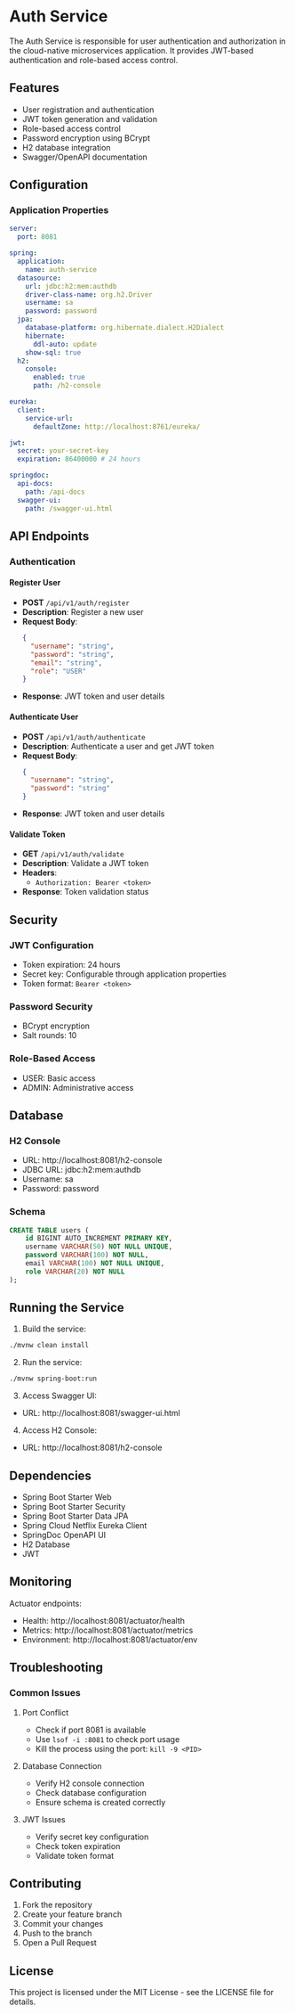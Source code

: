 # Auth Service

The Auth Service is responsible for user authentication and authorization in the cloud-native microservices application. It provides JWT-based authentication and role-based access control.

## Features

- User registration and authentication
- JWT token generation and validation
- Role-based access control
- Password encryption using BCrypt
- H2 database integration
- Swagger/OpenAPI documentation

## Configuration

### Application Properties

```yaml
server:
  port: 8081

spring:
  application:
    name: auth-service
  datasource:
    url: jdbc:h2:mem:authdb
    driver-class-name: org.h2.Driver
    username: sa
    password: password
  jpa:
    database-platform: org.hibernate.dialect.H2Dialect
    hibernate:
      ddl-auto: update
    show-sql: true
  h2:
    console:
      enabled: true
      path: /h2-console

eureka:
  client:
    service-url:
      defaultZone: http://localhost:8761/eureka/

jwt:
  secret: your-secret-key
  expiration: 86400000 # 24 hours

springdoc:
  api-docs:
    path: /api-docs
  swagger-ui:
    path: /swagger-ui.html
```

## API Endpoints

### Authentication

#### Register User

- **POST** `/api/v1/auth/register`
- **Description**: Register a new user
- **Request Body**:
  ```json
  {
    "username": "string",
    "password": "string",
    "email": "string",
    "role": "USER"
  }
  ```
- **Response**: JWT token and user details

#### Authenticate User

- **POST** `/api/v1/auth/authenticate`
- **Description**: Authenticate a user and get JWT token
- **Request Body**:
  ```json
  {
    "username": "string",
    "password": "string"
  }
  ```
- **Response**: JWT token and user details

#### Validate Token

- **GET** `/api/v1/auth/validate`
- **Description**: Validate a JWT token
- **Headers**:
  - `Authorization: Bearer <token>`
- **Response**: Token validation status

## Security

### JWT Configuration

- Token expiration: 24 hours
- Secret key: Configurable through application properties
- Token format: `Bearer <token>`

### Password Security

- BCrypt encryption
- Salt rounds: 10

### Role-Based Access

- USER: Basic access
- ADMIN: Administrative access

## Database

### H2 Console

- URL: http://localhost:8081/h2-console
- JDBC URL: jdbc:h2:mem:authdb
- Username: sa
- Password: password

### Schema

```sql
CREATE TABLE users (
    id BIGINT AUTO_INCREMENT PRIMARY KEY,
    username VARCHAR(50) NOT NULL UNIQUE,
    password VARCHAR(100) NOT NULL,
    email VARCHAR(100) NOT NULL UNIQUE,
    role VARCHAR(20) NOT NULL
);
```

## Running the Service

1. Build the service:

```bash
./mvnw clean install
```

2. Run the service:

```bash
./mvnw spring-boot:run
```

3. Access Swagger UI:

- URL: http://localhost:8081/swagger-ui.html

4. Access H2 Console:

- URL: http://localhost:8081/h2-console

## Dependencies

- Spring Boot Starter Web
- Spring Boot Starter Security
- Spring Boot Starter Data JPA
- Spring Cloud Netflix Eureka Client
- SpringDoc OpenAPI UI
- H2 Database
- JWT

## Monitoring

Actuator endpoints:

- Health: http://localhost:8081/actuator/health
- Metrics: http://localhost:8081/actuator/metrics
- Environment: http://localhost:8081/actuator/env

## Troubleshooting

### Common Issues

1. Port Conflict

   - Check if port 8081 is available
   - Use `lsof -i :8081` to check port usage
   - Kill the process using the port: `kill -9 <PID>`

2. Database Connection

   - Verify H2 console connection
   - Check database configuration
   - Ensure schema is created correctly

3. JWT Issues
   - Verify secret key configuration
   - Check token expiration
   - Validate token format

## Contributing

1. Fork the repository
2. Create your feature branch
3. Commit your changes
4. Push to the branch
5. Open a Pull Request

## License

This project is licensed under the MIT License - see the LICENSE file for details.
